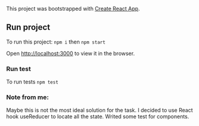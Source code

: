 This project was bootstrapped with [Create React App](https://github.com/facebook/create-react-app).

## Run project

To run this project: `npm i` then `npm start`

Open [http://localhost:3000](http://localhost:3000) to view it in the browser.

### Run test

To run tests `npm test`

### Note from me:
Maybe this is not the most ideal solution for the task.
I decided to use React hook useReducer to locate all the state.
Writed some test for components.